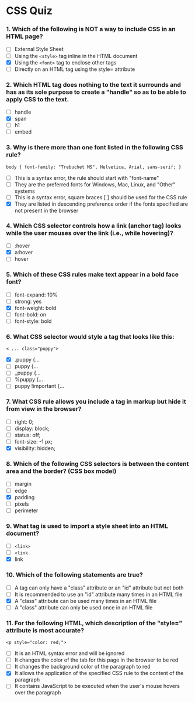 # CSS Quiz

### 1. Which of the following is NOT a way to include CSS in an HTML page?

- [ ] External Style Sheet
- [ ] Using the `<style>` tag inline in the HTML document
- [x] Using the `<font>` tag to enclose other tags
- [ ] Directly on an HTML tag using the style= attribute

### 2. Which HTML tag does nothing to the text it surrounds and has as its sole purpose to create a "handle" so as to be able to apply CSS to the text.

- [ ] handle
- [x] span
- [ ] h1
- [ ] embed

### 3. Why is there more than one font listed in the following CSS rule?

`body { font-family: "Trebuchet MS", Helvetica, Arial, sans-serif; }`

- [ ] This is a syntax error, the rule should start with "font-name"
- [ ] They are the preferred fonts for Windows, Mac, Linux, and "Other" systems
- [ ] This is a syntax error, square braces [ ] should be used for the CSS rule
- [x] They are listed in descending preference order if the fonts specified are not present in the browser

### 4. Which CSS selector controls how a link (anchor tag) looks while the user mouses over the link (i.e., while hovering)?

- [ ] :hover
- [x] a:hover
- [ ] hover

### 5. Which of these CSS rules make text appear in a bold face font?

- [ ] font-expand: 10%
- [ ] strong: yes
- [x] font-weight: bold
- [ ] font-bold: on
- [ ] font-style: bold

### 6. What CSS selector would style a tag that looks like this:

`< ... class="puppy">`

- [x] .puppy {...
- [ ] puppy {...
- [ ] _puppy {...
- [ ] %puppy {...
- [ ] puppy !important {...

### 7. What CSS rule allows you include a tag in markup but hide it from view in the browser?

- [ ] right: 0;
- [ ] display: block;
- [ ] status: off;
- [ ] font-size: -1 px;
- [x] visibility: hidden;

### 8. Which of the following CSS selectors is between the content area and the border? (CSS box model)

- [ ] margin
- [ ] edge
- [x] padding
- [ ] pixels
- [ ] perimeter

### 9. What tag is used to import a style sheet into an HTML document?

- [ ] `<link>`
- [ ] `<link`
- [x] link

### 10. Which of the following statements are true?

- [ ] A tag can only have a "class" attribute or an "id" attribute but not both
- [ ] It is recommended to use an "id" attribute many times in an HTML file
- [x] A "class" attribute can be used many times in an HTML file
- [ ] A "class" attribute can only be used once in an HTML file

### 11. For the following HTML, which description of the "style=" attribute is most accurate?

`<p style="color: red;">`

- [ ] It is an HTML syntax error and will be ignored
- [ ] It changes the color of the tab for this page in the browser to be red
- [ ] It changes the background color of the paragraph to red
- [x] It allows the application of the specified CSS rule to the content of the paragraph
- [ ] It contains JavaScript to be executed when the user's mouse hovers over the paragraph